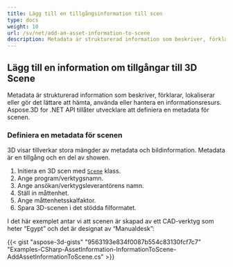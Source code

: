 ```yaml
---
title: Lägg till en tillgångsinformation till scen
type: docs
weight: 10
url: /sv/net/add-an-asset-information-to-scene
description: Metadata är strukturerad information som beskriver, förklarar, lokaliserar eller gör det lättare att hämta, använda eller hantera en informationsresurs. Aspose.3D for .NET API tillåter utvecklare att definiera en metadata för scenen.
---
```

##  **Lägg till en information om tillgångar till 3D Scene**
Metadata är strukturerad information som beskriver, förklarar, lokaliserar eller gör det lättare att hämta, använda eller hantera en informationsresurs. Aspose.3D for .NET API tillåter utvecklare att definiera en metadata för scenen.
###  **Definiera en metadata för scenen**
3D visar tillverkar stora mängder av metadata och bildinformation. Metadata är en tillgång och en del av showen.

1. Initiera en 3D scen med [`Scene`](https://reference.aspose.com/3d/net/aspose.threed/scene) klass.
1. Ange program/verktygsnamn.
1. Ange ansökan/verktygsleverantörens namn.
1. Ställ in måttenhet.
1. Ange måttenhetsskalfaktor.
1. Spara 3D-scenen i det stödda filformatet.

I det här exemplet antar vi att scenen är skapad av ett CAD-verktyg som heter “Egypt” och det är designat av “Manualdesk”:

{{< gist "aspose-3d-gists" "9563193e834f0087b554c83130fcf7c7" "Examples-CSharp-AssetInformation-InformationToScene-AddAssetInformationToScene.cs" >}}
